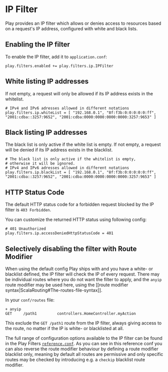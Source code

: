 <!--- Copyright (C) from 2022 The Play Framework Contributors <https://github.com/playframework>, 2011-2021 Lightbend Inc. <https://www.lightbend.com> -->

# IP Filter

Play provides an IP filter which allows or denies access to resources based on a request's IP address, configured with white and black lists. 

## Enabling the IP filter

To enable the IP filter, add it to `application.conf`:

```
play.filters.enabled += play.filters.ip.IPFilter
```

## White listing IP addresses

If not empty, a request will only be allowed if its IP address exists in the whitelist.

```
# IPv4 and IPv6 adresses allowed in different notations
play.filters.ip.whiteList = [ "192.168.0.1", "8f:f3b:0:0:0:0:0:ff", "2001:cdba::3257:9652", "2001:cdba:0000:0000:0000:0000:3257:9653" ]
```

## Black listing IP addresses

The black list is only active if the white list is empty.  If not empty, a request will be denied if its IP address exists in the blacklist.

```
# The black list is only active if the whitelist is empty,
# otherwise it will be ignored.
# IPv4 and IPv6 adresses allowed in different notations
play.filters.ip.blackList = [ "192.168.0.1", "8f:f3b:0:0:0:0:0:ff", "2001:cdba::3257:9652", "2001:cdba:0000:0000:0000:0000:3257:9653" ]
```

## HTTP Status Code

The default HTTP status code for a forbidden request blocked by the IP filter is `403 Forbidden`.

You can customize the returned HTTP status using following config:

```
# 401 Unauthorized
play.filters.ip.accessDeniedHttpStatusCode = 401
```

## Selectively disabling the filter with Route Modifier

When using the default config Play ships with and you have a white- or blacklist defined, the IP filter will check the IP of every request.  There may be individual routes where you do not want the filter to apply, and the `anyip` route modifier may be used here, using the [[route modifier syntax|ScalaRouting#The-routes-file-syntax]].

In your `conf/routes` file:

```
+ anyip
GET     /path1         controllers.HomeController.myAction
```

This exclude the `GET /path1` route from the IP filter, always giving access to the route, no matter if the IP is white- or blacklisted at all.

The full range of configuration options available to the IP filter can be found in the Play Filters [`reference.conf`](resources/confs/play-filters-helpers/reference.conf). As you can see in this reference conf you can also reverse the route modifier behaviour by defining a route modifier blacklist only, meaning by default all routes are permissive and only specific routes may be checked by introducing e.g. a `checkip` blacklist route modifier.
